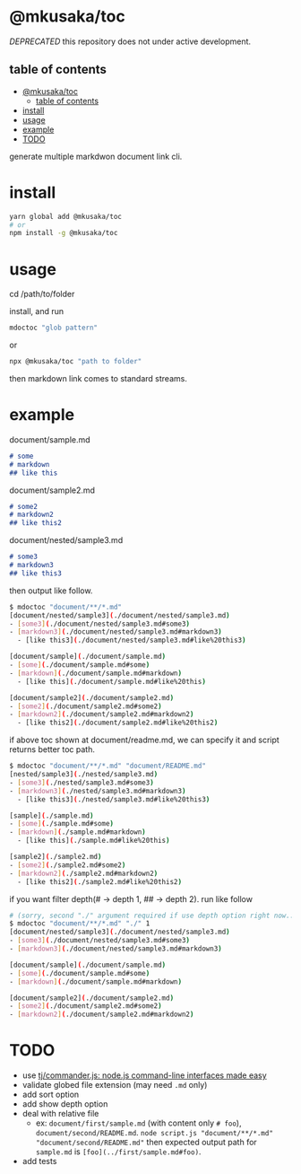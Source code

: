 # @mkusaka/toc

_DEPRECATED_ this repository does not under active development.

## table of contents
- [@mkusaka/toc](#mkusakatoc)
  - [table of contents](#table-of-contents)
- [install](#install)
- [usage](#usage)
- [example](#example)
- [TODO](#TODO)

generate multiple markdwon document link cli.

# install

```bash
yarn global add @mkusaka/toc
# or
npm install -g @mkusaka/toc
```

# usage
cd /path/to/folder

install, and run

```bash
mdoctoc "glob pattern"
```
or

```bash
npx @mkusaka/toc "path to folder"
```

then markdown link comes to standard streams.

# example
document/sample.md

```md
# some
# markdown
## like this
```

document/sample2.md

```md
# some2
# markdown2
## like this2
```

document/nested/sample3.md

```md
# some3
# markdown3
## like this3
```

then output like follow.
```bash
$ mdoctoc "document/**/*.md"
[document/nested/sample3](./document/nested/sample3.md)
- [some3](./document/nested/sample3.md#some3)
- [markdown3](./document/nested/sample3.md#markdown3)
  - [like this3](./document/nested/sample3.md#like%20this3)

[document/sample](./document/sample.md)
- [some](./document/sample.md#some)
- [markdown](./document/sample.md#markdown)
  - [like this](./document/sample.md#like%20this)

[document/sample2](./document/sample2.md)
- [some2](./document/sample2.md#some2)
- [markdown2](./document/sample2.md#markdown2)
  - [like this2](./document/sample2.md#like%20this2)
```

if above toc shown at document/readme.md, we can specify it and script returns better toc path.

```bash
$ mdoctoc "document/**/*.md" "document/README.md"
[nested/sample3](./nested/sample3.md)
- [some3](./nested/sample3.md#some3)
- [markdown3](./nested/sample3.md#markdown3)
  - [like this3](./nested/sample3.md#like%20this3)

[sample](./sample.md)
- [some](./sample.md#some)
- [markdown](./sample.md#markdown)
  - [like this](./sample.md#like%20this)

[sample2](./sample2.md)
- [some2](./sample2.md#some2)
- [markdown2](./sample2.md#markdown2)
  - [like this2](./sample2.md#like%20this2)
```

if you want filter depth(# → depth 1, ## → depth 2). run like follow

```bash
# (sorry, second "./" argument required if use depth option right now... it will be option using commander.js)
$ mdoctoc "document/**/*.md" "./" 1
[document/nested/sample3](./document/nested/sample3.md)
- [some3](./document/nested/sample3.md#some3)
- [markdown3](./document/nested/sample3.md#markdown3)

[document/sample](./document/sample.md)
- [some](./document/sample.md#some)
- [markdown](./document/sample.md#markdown)

[document/sample2](./document/sample2.md)
- [some2](./document/sample2.md#some2)
- [markdown2](./document/sample2.md#markdown2)
```

# TODO
- use [tj/commander.js: node.js command-line interfaces made easy](https://github.com/tj/commander.js/)
- validate globed file extension (may need `.md` only)
- add sort option
- add show depth option
- deal with relative file
  - ex: `document/first/sample.md` (with content only `# foo`), `document/second/README.md`. `node script.js "document/**/*.md" "document/second/README.md"` then expected output path for `sample.md` is `[foo](../first/sample.md#foo)`.
- add tests
